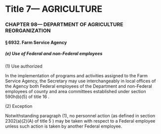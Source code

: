 
# Title 7— AGRICULTURE
### CHAPTER 98— DEPARTMENT OF AGRICULTURE REORGANIZATION
#### § 6932. Farm Service Agency
##### (e) Use of Federal and non-Federal employees

(1) Use authorized

In the implementation of programs and activities assigned to the Farm Service Agency, the Secretary may use interchangeably in local offices of the Agency both Federal employees of the Department and non-Federal employees of county and area committees established under section 590h(b)(5) of title 16 .

(2) Exception

Notwithstanding paragraph (1), no personnel action (as defined in section 2302(a)(2)(A) of title 5 ) may be taken with respect to a Federal employee unless such action is taken by another Federal employee.
